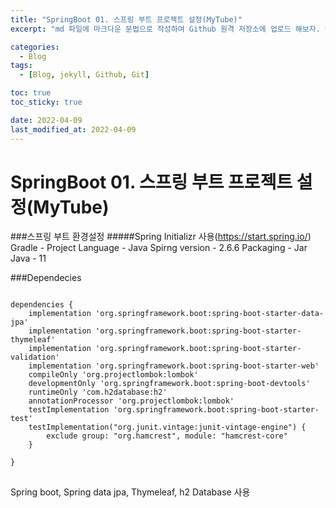 ```yaml
---
title: "SpringBoot 01. 스프링 부트 프로젝트 설정(MyTube)"
excerpt: "md 파일에 마크다운 문법으로 작성하여 Github 원격 저장소에 업로드 해보자. 에디터는 Visual Studio code 사용! 로컬 서버에서 확인도 해보자. "

categories:
  - Blog
tags:
  - [Blog, jekyll, Github, Git]

toc: true
toc_sticky: true

date: 2022-04-09
last_modified_at: 2022-04-09
---
```


# SpringBoot 01. 스프링 부트 프로젝트 설정(MyTube)

###스프링 부트 환경설정
#####Spring Initializr 사용(https://start.spring.io/)
Gradle - Project
Language - Java
Spirng version - 2.6.6
Packaging - Jar
Java - 11

###Dependecies

<pre>
<code>
dependencies {
    implementation 'org.springframework.boot:spring-boot-starter-data-jpa'
    implementation 'org.springframework.boot:spring-boot-starter-thymeleaf'
    implementation 'org.springframework.boot:spring-boot-starter-validation'
    implementation 'org.springframework.boot:spring-boot-starter-web'
    compileOnly 'org.projectlombok:lombok'
    developmentOnly 'org.springframework.boot:spring-boot-devtools'
    runtimeOnly 'com.h2database:h2'
    annotationProcessor 'org.projectlombok:lombok'
    testImplementation 'org.springframework.boot:spring-boot-starter-test'
    testImplementation("org.junit.vintage:junit-vintage-engine") {
        exclude group: "org.hamcrest", module: "hamcrest-core"
    }

}
</code>
</pre>

Spring boot, Spring data jpa, Thymeleaf, h2 Database 사용
